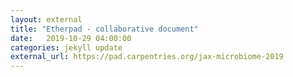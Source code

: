 ```yaml
---
layout: external
title: "Etherpad - collaborative document"
date:   2019-10-29 04:00:00
categories: jekyll update
external_url: https://pad.carpentries.org/jax-microbiome-2019
---
```

